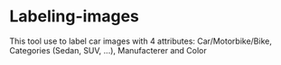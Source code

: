 # Labeling-images
This tool use to label car images with 4 attributes: Car/Motorbike/Bike, Categories (Sedan, SUV, ...), Manufacterer and Color
